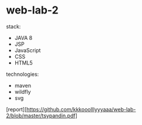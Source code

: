 # web-lab-2

stack:

* JAVA 8
* JSP
* JavaScript
* CSS
* HTML5

technologies:
* maven
* wildfly
* svg

[report][https://github.com/kkkooolllyyyaaa/web-lab-2/blob/master/tsypandin.pdf]
